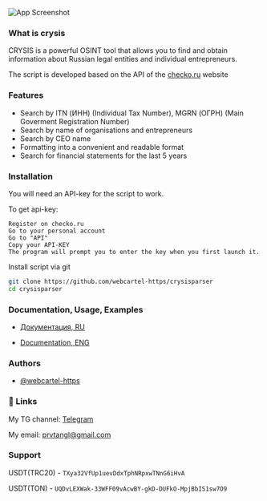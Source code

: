 
![App Screenshot](https://i.imgur.com/ybsM3MC.png)


### What is crysis

CRYSIS is a powerful OSINT tool that allows you to find and obtain information about Russian legal entities and individual entrepreneurs.

The script is developed based on the API of the [checko.ru](https://checko.ru) website
### Features

- Search by ITN (ИНН) (Individual Tax Number), MGRN (ОГРН) (Main Goverment Registration Number)
- Search by name of organisations and entrepreneurs
- Search by CEO name 
- Formatting into a convenient and readable format
- Search for financial statements for the last 5 years


### Installation

You will need an API-key for the script to work.

To get api-key:

    Register on checko.ru
    Go to your personal account
    Go to "API"
    Copy your API-KEY
    The program will prompt you to enter the key when you first launch it.


Install script via git

```bash
git clone https://github.com/webcartel-https/crysisparser
cd crysisparser
```
    
### Documentation, Usage, Examples

- [Документация, RU](https://github.com/webcartel-https/crysisparser/wiki/Documentation-%5BENG%5D)


- [Documentation, ENG](https://github.com/webcartel-https/crysisparser/wiki/Documentation-%5BENG%5D)

### Authors

- [@webcartel-https](https://www.github.com/webcartel-https)


### 🔗 Links
My TG channel: [Telegram](https://t.me/webcartelhttps)

My email: prvtangl@gmail.com


### Support

USDT(TRC20) - ```TXya32VfUp1uevDdxTphNRpxwTNnG6iHvA```

USDT(TON) - ```UQDvLEXWak-33WFF09vAcwBY-gkD-DUFkO-MpjBbIS1sw7O9```

